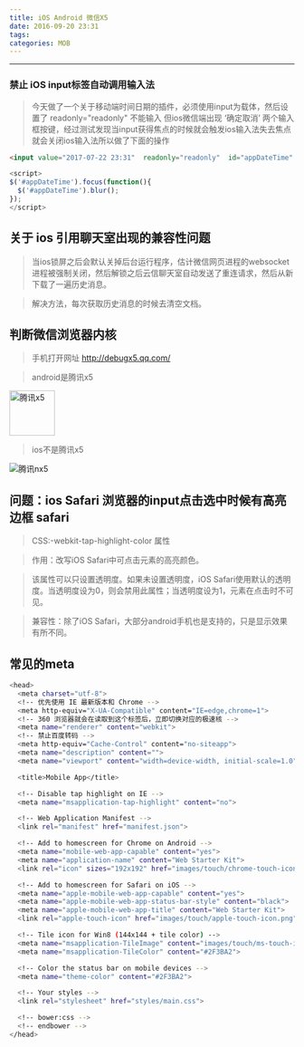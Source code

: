 ```yaml
---
title: iOS Android 微信X5
date: 2016-09-20 23:31
tags:
categories: MOB
---
```

------

<!-- more -->

### 禁止 iOS input标签自动调用输入法


> 今天做了一个关于移动端时间日期的插件，必须使用input为载体，然后设置了 readonly="readonly" 不能输入 但ios微信端出现  ‘确定取消’ 两个输入框按键，经过测试发现当input获得焦点的时候就会触发ios输入法失去焦点就会关闭ios输入法所以做了下面的操作

```html
<input value="2017-07-22 23:31"  readonly="readonly"  id="appDateTime"  type="text">
```

```javascript
<script>
$('#appDateTime').focus(function(){
  $('#appDateTime').blur();
});
</script>

```

## 关于 ios 引用聊天室出现的兼容性问题

> 当ios锁屏之后会默认关掉后台运行程序，估计微信网页进程的websocket进程被强制关闭，然后解锁之后云信聊天室自动发送了重连请求，然后从新下载了一遍历史消息。

> 解决方法，每次获取历史消息的时候去清空文档。


## 判断微信浏览器内核

> 手机打开网址 <http://debugx5.qq.com/>

> android是腾讯x5

<img src="/images/txX5.png" alt="腾讯x5"  height="80">

> ios不是腾讯x5

<img src="/images/txnX5.png" alt="腾讯nx5">

## 问题：ios Safari 浏览器的input点击选中时候有高亮边框 safari

> CSS:-webkit-tap-highlight-color 属性

> 作用：改写iOS Safari中可点击元素的高亮颜色。

> 该属性可以只设置透明度。如果未设置透明度，iOS Safari使用默认的透明度。当透明度设为0，则会禁用此属性；当透明度设为1，元素在点击时不可见。

> 兼容性：除了iOS Safari，大部分android手机也是支持的，只是显示效果有所不同。

## 常见的meta

```bash
<head>
  <meta charset="utf-8">
  <!-- 优先使用 IE 最新版本和 Chrome -->
  <meta http-equiv="X-UA-Compatible" content="IE=edge,chrome=1">
  <!-- 360 浏览器就会在读取到这个标签后，立即切换对应的极速核 -->
  <meta name="renderer" content="webkit">
  <!-- 禁止百度转码 -->
  <meta http-equiv="Cache-Control" content="no-siteapp">
  <meta name="description" content="">
  <meta name="viewport" content="width=device-width, initial-scale=1.0">

  <title>Mobile App</title>

  <!-- Disable tap highlight on IE -->
  <meta name="msapplication-tap-highlight" content="no">

  <!-- Web Application Manifest -->
  <link rel="manifest" href="manifest.json">

  <!-- Add to homescreen for Chrome on Android -->
  <meta name="mobile-web-app-capable" content="yes">
  <meta name="application-name" content="Web Starter Kit">
  <link rel="icon" sizes="192x192" href="images/touch/chrome-touch-icon-192x192.png">

  <!-- Add to homescreen for Safari on iOS -->
  <meta name="apple-mobile-web-app-capable" content="yes">
  <meta name="apple-mobile-web-app-status-bar-style" content="black">
  <meta name="apple-mobile-web-app-title" content="Web Starter Kit">
  <link rel="apple-touch-icon" href="images/touch/apple-touch-icon.png">

  <!-- Tile icon for Win8 (144x144 + tile color) -->
  <meta name="msapplication-TileImage" content="images/touch/ms-touch-icon-144x144-precomposed.png">
  <meta name="msapplication-TileColor" content="#2F3BA2">

  <!-- Color the status bar on mobile devices -->
  <meta name="theme-color" content="#2F3BA2">

  <!-- Your styles -->
  <link rel="stylesheet" href="styles/main.css">

  <!-- bower:css -->
  <!-- endbower -->
</head>
```
